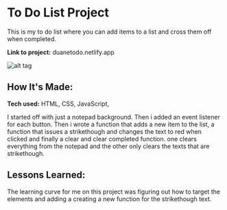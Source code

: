 # To Do List Project
This is my to do list where you can add items to a list and cross them off when completed. 

**Link to project:** duanetodo.netlify.app

![alt tag](https://user-images.githubusercontent.com/88947459/133686216-6d149ac9-8bcd-4353-a20f-f9727dc03bee.PNG)


## How It's Made:

**Tech used:** HTML, CSS, JavaScript,

I started off with just a notepad background. Then i added an event listener for each button. Then i wrote a function that adds a new item to the list, a function that issues a strikethough and changes the text to red when clicked and finally a clear and clear completed function. one clears everything from the notepad and the other only clears the texts that are strikethough. 

<!-- ## Optimizations
*(optional)* -->

<!-- You don't have to include this section but interviewers *love* that you can not only deliver a final product that looks great but also functions efficiently. Did you write something then refactor it later and the result was 5x faster than the original implementation? Did you cache your assets? Things that you write in this section are **GREAT** to bring up in interviews and you can use this section as reference when studying for technical interviews! -->

## Lessons Learned:

The learning curve for me on this project was figuring out how to target the elements and adding a creating a new function for the strikethough text. 

